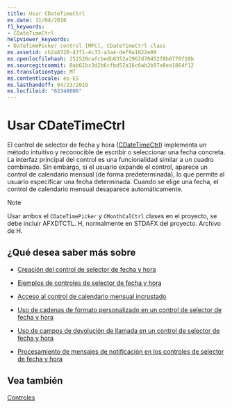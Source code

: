 ```yaml
---
title: Usar CDateTimeCtrl
ms.date: 11/04/2016
f1_keywords:
- CDateTimeCtrl
helpviewer_keywords:
- DateTimePicker control [MFC], CDateTimeCtrl class
ms.assetid: cb2a8720-43f1-4c33-a3a4-def9a1622e00
ms.openlocfilehash: 251528cafcbedb0352a1962d70452f8b8778f10b
ms.sourcegitcommit: 0ab61bc3d2b6cfbd52a16c6ab2b97a8ea1864f12
ms.translationtype: MT
ms.contentlocale: es-ES
ms.lasthandoff: 04/23/2019
ms.locfileid: "62348606"
---
```

# <a name="using-cdatetimectrl"></a>Usar CDateTimeCtrl

El control de selector de fecha y hora ([CDateTimeCtrl](../mfc/reference/cdatetimectrl-class.md)) implementa un método intuitivo y reconocible de escribir o seleccionar una fecha concreta. La interfaz principal del control es una funcionalidad similar a un cuadro combinado. Sin embargo, si el usuario expande el control, aparece un control de calendario mensual (de forma predeterminada), lo que permite al usuario especificar una fecha determinada. Cuando se elige una fecha, el control de calendario mensual desaparece automáticamente.

> [!NOTE]
>  Usar ambos el `CDateTimePicker` y `CMonthCalCtrl` clases en el proyecto, se debe incluir AFXDTCTL. H, normalmente en STDAFX del proyecto. Archivo de H.

## <a name="what-do-you-want-to-know-more-about"></a>¿Qué desea saber más sobre

- [Creación del control de selector de fecha y hora](../mfc/creating-the-date-and-time-picker-control.md)

- [Ejemplos de controles de selector de fecha y hora](../mfc/date-and-time-picker-control-examples.md)

- [Acceso al control de calendario mensual incrustado](../mfc/accessing-the-embedded-month-calendar-control.md)

- [Uso de cadenas de formato personalizado en un control de selector de fecha y hora](../mfc/using-custom-format-strings-in-a-date-and-time-picker-control.md)

- [Uso de campos de devolución de llamada en un control de selector de fecha y hora](../mfc/using-callback-fields-in-a-date-and-time-picker-control.md)

- [Procesamiento de mensajes de notificación en los controles de selector de fecha y hora](../mfc/processing-notification-messages-in-date-and-time-picker-controls.md)

## <a name="see-also"></a>Vea también

[Controles](../mfc/controls-mfc.md)
